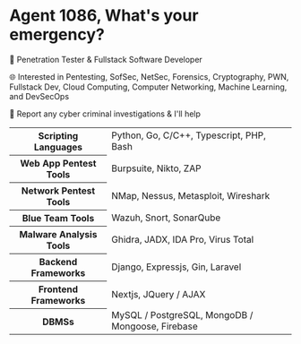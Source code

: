 # Agent 1086, What's your emergency?

🏢 Penetration Tester & Fullstack Software Developer

🌐 Interested in Pentesting, SofSec, NetSec, Forensics, Cryptography, PWN, Fullstack Dev, Cloud Computing, Computer Networking, Machine Learning, and DevSecOps

🧐 Report any cyber criminal investigations & I'll help

<table>
  <tbody>
    <tr>
      <th>Scripting Languages</th> 
      <td>Python, Go, C/C++, Typescript, PHP, Bash</td>
    </tr>
    <tr>
      <th>Web App Pentest Tools</th>
      <td>Burpsuite, Nikto, ZAP</td>
    </tr>
    <tr>
      <th>Network Pentest Tools</th>
      <td>NMap, Nessus, Metasploit, Wireshark</td>
    </tr>    
    <tr>
      <th>Blue Team Tools</th>
      <td>Wazuh, Snort, SonarQube</td>
    </tr>
    <tr>
      <th>Malware Analysis Tools</th>
      <td>Ghidra, JADX, IDA Pro, Virus Total</td>
    </tr>
    <tr>
      <th>Backend Frameworks</th>
      <td>Django, Expressjs, Gin, Laravel</td>
    </tr>
    <tr>
      <th>Frontend Frameworks</th>
      <td>Nextjs, JQuery / AJAX</td>
    </tr>
    <tr>
      <th>DBMSs</th>
      <td>MySQL / PostgreSQL, MongoDB / Mongoose, Firebase</td>
    </tr>
  </tbody>
</table>
<!-- <img src="https://wakatime.com/share/@e08f8b14-02a9-4fc3-a997-6be14dbaff15/4d9e12b2-a20f-40ef-b02f-ae61275d2cc2.svg" width="400" /> -->
